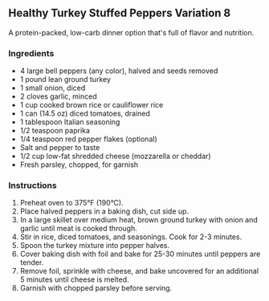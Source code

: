 ## Healthy Turkey Stuffed Peppers Variation 8

A protein-packed, low-carb dinner option that's full of flavor and nutrition.

### Ingredients

* 4 large bell peppers (any color), halved and seeds removed
* 1 pound lean ground turkey
* 1 small onion, diced
* 2 cloves garlic, minced
* 1 cup cooked brown rice or cauliflower rice
* 1 can (14.5 oz) diced tomatoes, drained
* 1 tablespoon Italian seasoning
* 1/2 teaspoon paprika
* 1/4 teaspoon red pepper flakes (optional)
* Salt and pepper to taste
* 1/2 cup low-fat shredded cheese (mozzarella or cheddar)
* Fresh parsley, chopped, for garnish

### Instructions

1. Preheat oven to 375°F (190°C).
2. Place halved peppers in a baking dish, cut side up.
3. In a large skillet over medium heat, brown ground turkey with onion and garlic until meat is cooked through.
4. Stir in rice, diced tomatoes, and seasonings. Cook for 2-3 minutes.
5. Spoon the turkey mixture into pepper halves.
6. Cover baking dish with foil and bake for 25-30 minutes until peppers are tender.
7. Remove foil, sprinkle with cheese, and bake uncovered for an additional 5 minutes until cheese is melted.
8. Garnish with chopped parsley before serving.